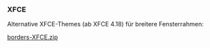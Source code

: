 
### XFCE

Alternative XFCE-Themes (ab XFCE 4.18) für breitere Fensterrahmen:

[borders-XFCE.zip](https://github.com/LinuxWelt/Tweaks/blob/main/borders-XFCE.zip) 

